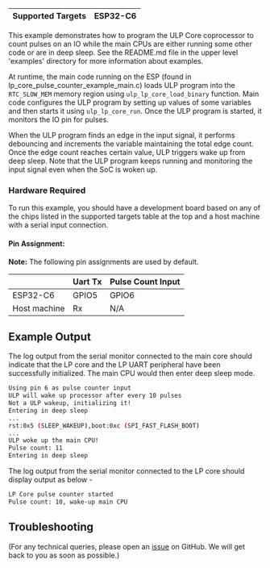 | Supported Targets | ESP32-C6 |
| ----------------- | -------- |

This example demonstrates how to program the ULP Core coprocessor to count pulses on an IO while the main CPUs are either running some other code or are in deep sleep. See the README.md file in the upper level 'examples' directory for more information about examples.

At runtime, the main code running on the ESP (found in lp_core_pulse_counter_example_main.c) loads ULP program into the `RTC_SLOW_MEM` memory region using `ulp_lp_core_load_binary` function. Main code configures the ULP program by setting up values of some variables and then starts it using `ulp_lp_core_run`. Once the ULP program is started, it monitors the IO pin for pulses.

When the ULP program finds an edge in the input signal, it performs debouncing and increments the variable maintaining the total edge count. Once the edge count reaches certain value, ULP triggers wake up from deep sleep. Note that the ULP program keeps running and monitoring the input signal even when the SoC is woken up.

### Hardware Required

To run this example, you should have a development board based on any of the chips listed in the supported targets table at the top and a host machine with a serial input connection.

#### Pin Assignment:

**Note:** The following pin assignments are used by default.


|                         | Uart Tx | Pulse Count Input |
| ----------------------- | ------- | ----------------- |
| ESP32-C6                | GPIO5   | GPIO6             |
| Host machine            | Rx      | N/A               |


## Example Output

The log output from the serial monitor connected to the main core should indicate that the LP core and the LP UART peripheral have been successfully initialized. The main CPU would then enter deep sleep mode.

```bash
Using pin 6 as pulse counter input
ULP will wake up processor after every 10 pulses
Not a ULP wakeup, initializing it!
Entering in deep sleep
...
rst:0x5 (SLEEP_WAKEUP),boot:0xc (SPI_FAST_FLASH_BOOT)
...
ULP woke up the main CPU!
Pulse count: 11
Entering in deep sleep
```

The log output from the serial monitor connected to the LP core should display output as below -

```bash
LP Core pulse counter started
Pulse count: 10, wake-up main CPU
```

## Troubleshooting

(For any technical queries, please open an [issue](https://github.com/espressif/esp-idf/issues) on GitHub. We will get back to you as soon as possible.)
